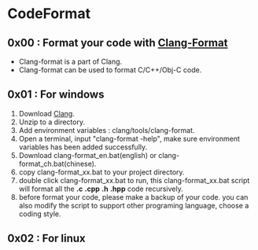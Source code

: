 # CodeFormat

## 0x00 : Format your code with [Clang-Format](http://clang.llvm.org/docs/ClangFormat.html)

* Clang-format is a part of Clang.
* Clang-format can be used to format C/C++/Obj-C code.

## 0x01 : For windows
1. Download [Clang](http://releases.llvm.org/download.html).
2. Unzip to a directory.
3. Add environment variables : clang/tools/clang-format.
4. Open a terminal, input "clang-format -help", make sure environment variables has been added successfully.
5. Download clang-format_en.bat(english) or clang-format_ch.bat(chinese).
6. copy clang-format_xx.bat to your project directory.
7. double click clang-format_xx.bat to run, this clang-format_xx.bat script will format all the __.c__ __.cpp__ __.h__ __.hpp__ code recursively.
8. before format your code, please make a backup of your code. you can also modify the script to support other programing language, choose a coding style.

## 0x02 : For linux
